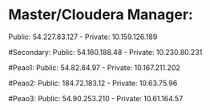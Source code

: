 # Master/Cloudera Manager:
   Public: 54.227.83.127 - Private: 10.159.126.189

#Secondary:
   Public: 54.160.188.48 - Private: 10.230.80.231

#Peao1:
   Public: 54.82.84.97   - Private: 10.167.211.202

#Peao2:
   Public: 184.72.183.12 - Private: 10.63.75.96

#Peao3: 
   Public: 54.90.253.210 - Private: 10.61.164.57 
